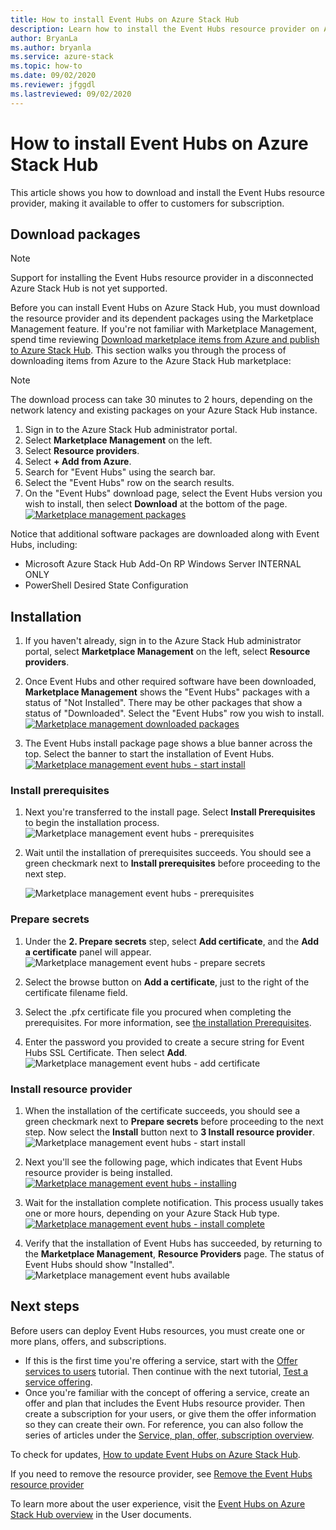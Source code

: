 ```yaml
---
title: How to install Event Hubs on Azure Stack Hub
description: Learn how to install the Event Hubs resource provider on Azure Stack Hub. 
author: BryanLa
ms.author: bryanla
ms.service: azure-stack
ms.topic: how-to
ms.date: 09/02/2020
ms.reviewer: jfggdl
ms.lastreviewed: 09/02/2020
---
```


# How to install Event Hubs on Azure Stack Hub

This article shows you how to download and install the Event Hubs resource provider, making it available to offer to customers for subscription.

## Download packages

> [!NOTE]
> Support for installing the Event Hubs resource provider in a disconnected Azure Stack Hub is not yet supported.

Before you can install Event Hubs on Azure Stack Hub, you must download the resource provider and its dependent packages using the Marketplace Management feature. If you're not familiar with Marketplace Management, spend time reviewing [Download marketplace items from Azure and publish to Azure Stack Hub](azure-stack-download-azure-marketplace-item.md). This section walks you through the process of downloading items from Azure to the Azure Stack Hub marketplace: 

> [!NOTE]
> The download process can take 30 minutes to 2 hours, depending on the network latency and existing packages on your Azure Stack Hub instance. 

1. Sign in to the Azure Stack Hub administrator portal.
2. Select **Marketplace Management** on the left.
3. Select **Resource providers**.
4. Select **+ Add from Azure**.
5. Search for "Event Hubs" using the search bar.
6. Select the "Event Hubs" row on the search results. 
7. On the "Event Hubs" download page, select the Event Hubs version you wish to install, then select **Download** at the bottom of the page. 
   [![Marketplace management packages](media/event-hubs-rp-install/1-marketplace-management-download.png)](media/event-hubs-rp-install/1-marketplace-management-download.png#lightbox)

Notice that additional software packages are downloaded along with Event Hubs, including:

- Microsoft Azure Stack Hub Add-On RP Windows Server INTERNAL ONLY
- PowerShell Desired State Configuration

## Installation 

1. If you haven't already, sign in to the Azure Stack Hub administrator portal, select **Marketplace Management** on the left, select **Resource providers**.
2. Once Event Hubs and other required software have been downloaded, **Marketplace Management** shows the "Event Hubs" packages with a status of "Not Installed". There may be other packages that show a status of "Downloaded". Select the "Event Hubs" row you wish to install.
   [![Marketplace management downloaded packages](media/event-hubs-rp-install/2-marketplace-management-downloaded.png)](media/event-hubs-rp-install/2-marketplace-management-downloaded.png#lightbox)
 
3. The Event Hubs install package page shows a blue banner across the top. Select the banner to start the installation of Event Hubs.
   [![Marketplace management event hubs - start install](media/event-hubs-rp-install/3-marketplace-management-install-ready.png)](media/event-hubs-rp-install/3-marketplace-management-install-ready.png#lightbox)

### Install prerequisites

1. Next you're transferred to the install page. Select **Install Prerequisites** to begin the installation process.
   ![Marketplace management event hubs - prerequisites](media/event-hubs-rp-install/4-marketplace-management-install-prereqs-start.png)
 
2. Wait until the installation of prerequisites succeeds. You should see a green checkmark next to **Install prerequisites** before proceeding to the next step.

   ![Marketplace management event hubs - prerequisites](media/event-hubs-rp-install/5-marketplace-management-install-prereqs-succeeded.png)

### Prepare secrets 

1. Under the **2. Prepare secrets** step, select **Add certificate**, and the **Add a certificate** panel will appear.
   ![Marketplace management event hubs - prepare secrets](media/event-hubs-rp-install/6-marketplace-management-install-prepare-secrets.png)

2. Select the browse button on **Add a certificate**, just to the right of the certificate filename field.
3. Select the .pfx certificate file you procured when completing the prerequisites. For more information, see [the installation Prerequisites](event-hubs-rp-prerequisites.md). 

4. Enter the password you provided to create a secure string for Event Hubs SSL Certificate. Then select **Add**.
   ![Marketplace management event hubs - add certificate](media/event-hubs-rp-install/7-marketplace-management-install-prepare-secrets-add-cert.png)

### Install resource provider

1. When the installation of the certificate succeeds, you should see a green checkmark next to **Prepare secrets** before proceeding to the next step. Now select the **Install** button next to **3 Install resource provider**.
   ![Marketplace management event hubs - start install](media/event-hubs-rp-install/8-marketplace-management-install-start.png)
 
2. Next you'll see the following page, which indicates that Event Hubs resource provider is being installed.
   [![Marketplace management event hubs - installing](media/event-hubs-rp-install/9-marketplace-management-install-inprogress.png)](media/event-hubs-rp-install/9-marketplace-management-install-inprogress.png#lightbox)
 
3. Wait for the installation complete notification. This process usually takes one or more hours, depending on your Azure Stack Hub type. 
   [![Marketplace management event hubs - install complete](media/event-hubs-rp-install/10-marketplace-management-install-complete.png)](media/event-hubs-rp-install/10-marketplace-management-install-complete.png#lightbox)

4. Verify that the installation of Event Hubs has succeeded, by returning to the **Marketplace Management**, **Resource Providers** page. The status of Event Hubs should show "Installed".
   ![Marketplace management event hubs available](media/event-hubs-rp-install/11-marketplace-management-rps-installed.png)

## Next steps

Before users can deploy Event Hubs resources, you must create one or more plans, offers, and subscriptions. 

- If this is the first time you're offering a service, start with the [Offer services to users](tutorial-offer-services.md) tutorial. Then continue with the next tutorial, [Test a service offering](tutorial-test-offer.md).
- Once you're familiar with the concept of offering a service, create an offer and plan that includes the Event Hubs resource provider. Then create a subscription for your users, or give them the offer information so they can create their own. For reference, you can also follow the series of articles under the [Service, plan, offer, subscription overview](service-plan-offer-subscription-overview.md).

To check for updates, [How to update Event Hubs on Azure Stack Hub](resource-provider-apply-updates.md).

If you need to remove the resource provider, see [Remove the Event Hubs resource provider](event-hubs-rp-remove.md)

To learn more about the user experience, visit the [Event Hubs on Azure Stack Hub overview](../user/event-hubs-overview.md) in the User documents.